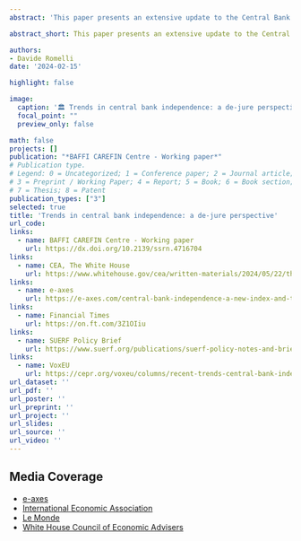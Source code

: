 ```yaml
---
abstract: 'This paper presents an extensive update to the Central Bank Independence - Extended (CBIE) index, originally developed in Romelli (2022), extending its coverage for 155 countries from 1923 to 2023. The update reveals a continued global trend towards enhancing central bank independence, which holds across countries’ income levels and indices of central bank independence. Despite the challenges which followed the 2008 Global financial crisis and the recent re-emergence of political scrutiny on central banks following the COVID-19 pandemic, this paper finds no halt in the momentum of central bank reforms. I document a total of 370 reforms in central bank design from 1923 to 2023 and provide evidence of a resurgence in the commitment to central bank independence since 2016. These findings suggest that the slowdown in reforms witnessed post 2008 was a temporary phase, and that, despite increasing political pressures on central banks, central bank independence is still considered a cornerstone for effective economic policy-making.'

abstract_short: This paper presents an extensive update to the Central Bank Independence - Extended (CBIE) index, extending its coverage for 155 countries from 1923 to 2023. The update reveals a continued global trend towards enhancing central bank independence, which holds across countries’ income levels and indices of central bank independence.

authors:
- Davide Romelli
date: '2024-02-15'

highlight: false

image:
  caption: '🏛️ Trends in central bank independence: a de-jure perspective'
  focal_point: ""
  preview_only: false

math: false
projects: []
publication: "*BAFFI CAREFIN Centre - Working paper*"
# Publication type.
# Legend: 0 = Uncategorized; 1 = Conference paper; 2 = Journal article;
# 3 = Preprint / Working Paper; 4 = Report; 5 = Book; 6 = Book section;
# 7 = Thesis; 8 = Patent
publication_types: ["3"]
selected: true
title: 'Trends in central bank independence: a de-jure perspective'
url_code: 
links:
  - name: BAFFI CAREFIN Centre - Working paper
    url: https://dx.doi.org/10.2139/ssrn.4716704
links:
  - name: CEA, The White House
    url: https://www.whitehouse.gov/cea/written-materials/2024/05/22/the-importance-of-central-bank-independence/#_ftn1
links:
  - name: e-axes
    url: https://e-axes.com/central-bank-independence-a-new-index-and-trends/
links:
  - name: Financial Times
    url: https://on.ft.com/3Z1OIiu
links:
  - name: SUERF Policy Brief
    url: https://www.suerf.org/publications/suerf-policy-notes-and-briefs/new-data-and-recent-trends-in-central-bank-independence/
links:
  - name: VoxEU
    url: https://cepr.org/voxeu/columns/recent-trends-central-bank-independence
url_dataset: ''
url_pdf: ''
url_poster: ''
url_preprint: ''
url_project: ''
url_slides: 
url_source: ''
url_video: ''
---
```


## Media Coverage

- [e-axes](https://e-axes.com/central-bank-independence-a-new-index-and-trends/)
- [International Economic Association](https://www.iea-world.org/silence-is-golden-how-public-criticism-of-central-banks-can-backfire-for-leaders/)
- [Le Monde](https://www.lemonde.fr/en/economy/article/2024/08/21/central-bankers-independence-is-under-growing-political-pressure_6719444_19.html)
- [White House Council of Economic Advisers](https://www.whitehouse.gov/cea/written-materials/2024/05/22/the-importance-of-central-bank-independence/#_ftn1)